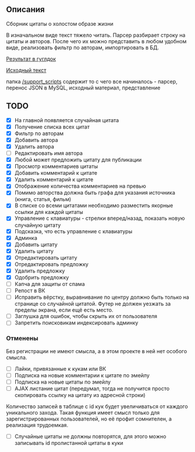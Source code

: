 ## Описания
Сборник цитаты о холостом образе жизни

В изначальном виде текст тяжело читать. Парсер разбирает строку на цитаты и авторов. После чего их можно представить в любом удобном виде, реализовать фильтр по авторам, импортировать в БД.

[Результат в гуглдок](https://docs.google.com/document/d/1kA-yRMTNnxF_-qa04zlY7m_Xd2C0gMlArkii-fHlEDw/edit?usp=sharing)

[Исходный текст](/support_scripts/doc/quotes.txt)

папка [/support_scripts](/support_scripts) содержит то с чего все начиналось - парсер, перенос JSON в MySQL, исходный материал, представление

## TODO
- [x] На главной появляется случайная цитата
- [x] Получение списка всех цитат
- [x] Фильтр по авторам 
- [x] Добавить автора
- [x] Удалить автора
- [ ] Редактировать имя автора
- [x] Любой может предложить цитату для публикации
- [x] Просмотр комментариев цитаты
- [x] Добавить комментарий к цитате
- [x] Удалить комментарий к цитате
- [x] Отображение количества комментариев на превью
- [x] Помимо авторства должна быть графа для указания источника (книга, статья, фильм)
- [x] В списке со всеми цитатами необходимо разместить якорные ссылки для каждой цитаты
- [x] Управление с клавиатуры - стрелки вперед/назад, показать новую случайную цитату
- [x] Подсказка, что есть управление с клавиатуры
- [x] Админка
- [x] Добавить цитату
- [x] Удалить цитату
- [x] Отредактировать цитату
- [x] Отредактировать предложку
- [x] Удалить предложку
- [x] Одобрить предложку
- [ ] Капча для защиты от спама
- [ ] Репост в ВК
- [ ] Исправить вёрстку, выравнивание по центру должно быть только на странице со случайной цитатой. Футер не должен уезжать за пределы экрана, если ещё есть место.
- [ ] Заглушка для ошибок, чтобы скрыть их от пользователя
- [ ] Запретить поисковикам индексировать админку

### Отменены

Без регистрации не имеют смысла, а в этом проекте в ней нет особого смысла.

- [ ] Лайки, привязанные к кукам или ВК
- [ ] Подписка на новые комментарии к цитате по эмейлу
- [ ] Подписка на новые цитаты по эмейлу
- [ ] AJAX листание цитат (передумал, тогда не получится просто скопировать ссылку на цитату из адресной строки)

Количество записей в таблице с id кук будет увеличиваться от каждого уникального захода. Такая функция имеет смысл только для зарегистрированных пользователей, но её профит сомнителен, а реализация трудоемкая.

- [ ] Случайные цитаты не должны повторятся, для этого можно записывать id пролистанной цитаты в куки